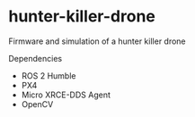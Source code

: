 # hunter-killer-drone
Firmware and simulation of a hunter killer drone

Dependencies
- ROS 2 Humble
- PX4
- Micro XRCE-DDS Agent
- OpenCV

